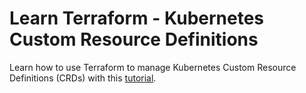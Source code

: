 # Learn Terraform - Kubernetes Custom Resource Definitions

Learn how to use Terraform to manage Kubernetes Custom Resource
Definitions (CRDs) with this [tutorial](https://developer.hashicorp.com/terraform/tutorials/kubernetes/kubernetes-crd-faas).

